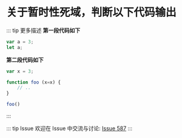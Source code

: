 # 关于暂时性死域，判断以下代码输出

::: tip 更多描述 
 **第一段代码如下**

``` js
var a = 3;
let a;
```

**第二段代码如下**

``` js
var x = 3;

function foo (x=x) {
    // ..
}

foo()
``` 
::: 

::: tip Issue 
 欢迎在 Issue 中交流与讨论: [Issue 587](https://github.com/shfshanyue/Daily-Question/issues/587) 
:::



